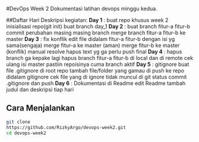 #DevOps Week 2
Dokumentasi latihan devops minggu kedua.

##Daftar Hari
Deskripsi kegiatan:
**Day 1** : buat repo khusus week 2
	inisialisasi repo(git init)
	buat branch day_1
**Day 2** : buat branch fitur-a fitur-b
	commit perubahan masing masing branch
	merge branch fitur-a fitur-b ke master
**Day 3** : fix konflik
	edit file didalam fitur-a fitur-b dengan isi yg sama(sengaja)
	merge fitur-a ke master (aman)
	merge fitur-b ke master (konflik)
	manual resolve hapus text yg ga perlu 
	push final
**Day 4** : hapus branch ga kepake lagi
	hapus branch fitur-a fitur-b di local dan di remote
	cek ulang isi master
	pastiin repoisinya cuma branch aktif
**Day 5** : gitignore
	buat file .gitignore di root repo
	tambah file/folder yang gamau di push ke repo didalam gitignore
	cek file yang di ignore tidak muncul di git status
	commit .gitignore dan push
**Day 6** :  Dokumentasi di Readme
	edit Readme
	tambah judul dan deskripsi tiap hari
	
## Cara Menjalankan

```bash
git clone
https://github.com/RizkyArgo/devops-week2.git
cd devops-week2
